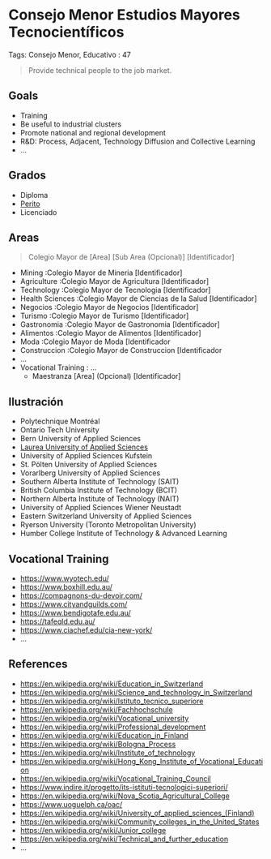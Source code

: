 # Consejo Menor Estudios Mayores Tecnocientíficos

Tags: Consejo Menor, Educativo
: 47

> Provide technical people to the job market.
>

## Goals

- Training
- Be useful to industrial clusters
- Promote national and regional development
- R&D: Process, Adjacent, Technology Diffusion and Collective Learning
- …

## Grados

- Diploma
- [Perito](https://es.wikipedia.org/wiki/Perito)
- Licenciado

## Areas

> Colegio Mayor de [Area] [Sub Area (Opcional)] [Identificador]
> 
- Mining                       :Colegio Mayor de Mineria [Identificador]
- Agriculture                :Colegio Mayor de Agricultura [Identificador]
- Technology               :Colegio Mayor de Tecnologia [Identificador]
- Health Sciences       :Colegio Mayor de Ciencias de la Salud [Identificador]
- Negocios                  :Colegio Mayor de Negocios [Identificador]
- Turismo                    :Colegio Mayor de Turismo [Identificador]
- Gastronomia            :Colegio Mayor de Gastronomia [Identificador]
- Alimentos                 :Colegio Mayor de Alimentos [Identificador]
- Moda                        :Colegio Mayor de Moda [Identificador
- Construccion            :Colegio Mayor de Construccion [Identificador
- …
- Vocational Training  : …
    - Maestranza  [Area] (Opcional) [Identificador]

## Ilustración

- Polytechnique Montréal
- Ontario Tech University
- Bern University of Applied Sciences
- [Laurea University of Applied Sciences](https://www.laurea.fi/en/)
- University of Applied Sciences Kufstein
- St. Pölten University of Applied Sciences
- Vorarlberg University of Applied Sciences
- Southern Alberta Institute of Technology (SAIT)
- British Columbia Institute of Technology (BCIT)
- Northern Alberta Institute of Technology (NAIT)
- University of Applied Sciences Wiener Neustadt
- Eastern Switzerland University of Applied Sciences
- Ryerson University (Toronto Metropolitan University)
- Humber College Institute of Technology & Advanced Learning

## Vocational Training

- https://www.wyotech.edu/
- https://www.boxhill.edu.au/
- https://compagnons-du-devoir.com/
- https://www.cityandguilds.com/
- https://www.bendigotafe.edu.au/
- https://tafeqld.edu.au/
- https://www.ciachef.edu/cia-new-york/
- …

## References

- https://en.wikipedia.org/wiki/Education_in_Switzerland
- https://en.wikipedia.org/wiki/Science_and_technology_in_Switzerland
- https://en.wikipedia.org/wiki/Istituto_tecnico_superiore
- https://en.wikipedia.org/wiki/Fachhochschule
- https://en.wikipedia.org/wiki/Vocational_university
- https://en.wikipedia.org/wiki/Professional_development
- https://en.wikipedia.org/wiki/Education_in_Finland
- https://en.wikipedia.org/wiki/Bologna_Process
- https://en.wikipedia.org/wiki/Institute_of_technology
- https://en.wikipedia.org/wiki/Hong_Kong_Institute_of_Vocational_Education
- https://en.wikipedia.org/wiki/Vocational_Training_Council
- https://www.indire.it/progetto/its-istituti-tecnologici-superiori/
- https://en.wikipedia.org/wiki/Nova_Scotia_Agricultural_College
- https://www.uoguelph.ca/oac/
- https://en.wikipedia.org/wiki/University_of_applied_sciences_(Finland)
- https://en.wikipedia.org/wiki/Community_colleges_in_the_United_States
- https://en.wikipedia.org/wiki/Junior_college
- https://en.wikipedia.org/wiki/Technical_and_further_education
- …
